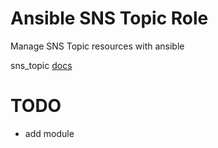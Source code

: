 # Ansible SNS Topic Role

Manage SNS Topic resources with ansible

sns_topic [docs](https://docs.ansible.com/ansible/latest/modules/sns_topic_module.html)

# TODO
- add module
